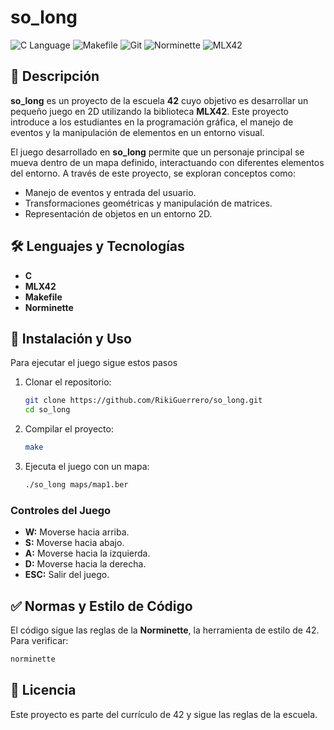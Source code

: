 # so_long

![C Language](https://img.shields.io/badge/C-Programming-blue.svg) ![Makefile](https://img.shields.io/badge/Makefile-Build-orange.svg) ![Git](https://img.shields.io/badge/Git-Version%20Control-red.svg) ![Norminette](https://img.shields.io/badge/Norminette-Code%20Style-brightgreen.svg) ![MLX42](https://img.shields.io/badge/MLX42-Graphics%20Library-yellow.svg)

## 📌 Descripción

**so_long** es un proyecto de la escuela **42** cuyo objetivo es desarrollar un pequeño juego en 2D utilizando la biblioteca **MLX42**. Este proyecto introduce a los estudiantes en la programación gráfica, el manejo de eventos y la manipulación de elementos en un entorno visual.

El juego desarrollado en **so_long** permite que un personaje principal se mueva dentro de un mapa definido, interactuando con diferentes elementos del entorno. A través de este proyecto, se exploran conceptos como:
- Manejo de eventos y entrada del usuario.
- Transformaciones geométricas y manipulación de matrices.
- Representación de objetos en un entorno 2D.

## 🛠 Lenguajes y Tecnologías

- **C**
- **MLX42**
- **Makefile**
- **Norminette**

## 🚀 Instalación y Uso

Para ejecutar el juego sigue estos pasos
1. Clonar el repositorio:
   ```bash
   git clone https://github.com/RikiGuerrero/so_long.git
   cd so_long
2. Compilar el proyecto:
   ```bash
   make
   ```
3. Ejecuta el juego con un mapa:
   ```bash
   ./so_long maps/map1.ber
   ```
### Controles del Juego

- **W:** Moverse hacia arriba.
- **S:** Moverse hacia abajo.
- **A:** Moverse hacia la izquierda.
- **D:** Moverse hacia la derecha.
- **ESC:** Salir del juego.

## ✅ Normas y Estilo de Código

El código sigue las reglas de la **Norminette**, la herramienta de estilo de 42. Para verificar:
```bash
norminette
```

## 📜 Licencia

Este proyecto es parte del currículo de 42 y sigue las reglas de la escuela.
